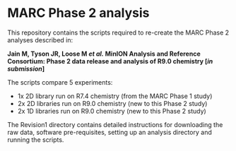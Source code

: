 # MARC Phase 2 analysis

This repository contains the scripts required to re-create the MARC Phase 2 analyses described in:

**Jain M, Tyson JR, Loose M *et al.* MinION Analysis and Reference Consortium: Phase 2 data release and analysis of R9.0 chemistry [*in submission*]**

The scripts compare 5 experiments:
- 1x 2D library run on R7.4 chemistry (from the MARC Phase 1 study)
- 2x 2D libraries run on R9.0 chemistry (new to this Phase 2 study)
- 2x 1D libraries run on R9.0 chemistry (new to this Phase 2 study)

The Revision1 directory contains detailed instructions for downloading the raw data, software pre-requisites, setting up an analysis directory and running the scripts.

